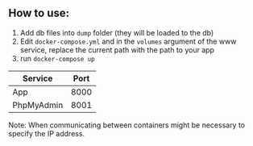## How to use:

 1. Add db files into `dump` folder (they will be loaded to the db)
 2. Edit `docker-compose.yml`  and in the `volumes` argument of the www service, replace the current path with the path to your app
 3. run `docker-compose up`

| Service | Port  |
|--|--|
| App | 8000 |
|PhpMyAdmin| 8001|

Note:
When communicating between containers might be necessary to specify the IP address.
